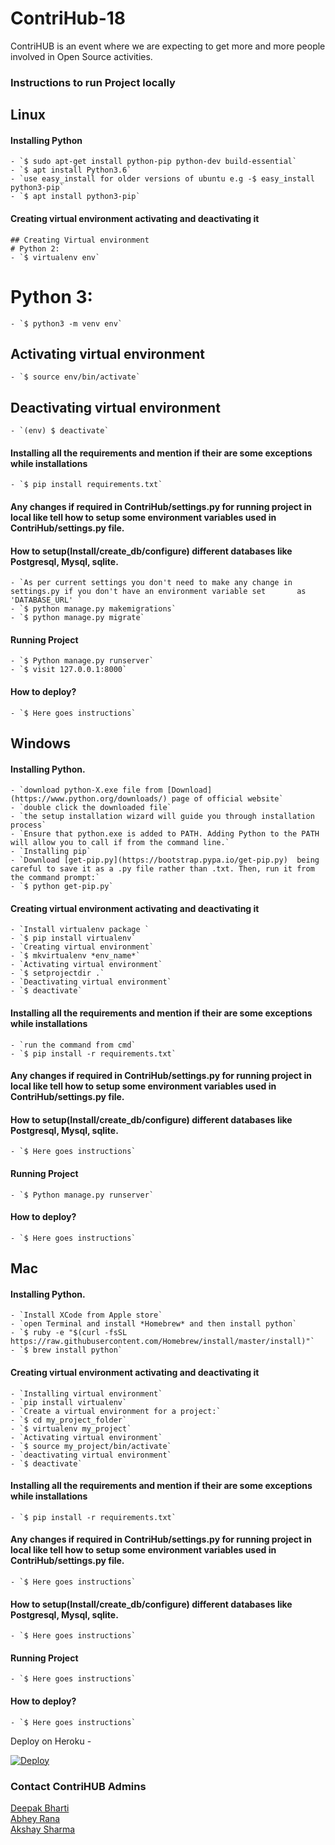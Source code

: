 # ContriHub-18
  
  ContriHUB is an event where we are expecting to get more and more people involved in Open Source activities.

### Instructions to run Project locally

## Linux

  #### Installing Python
    - `$ sudo apt-get install python-pip python-dev build-essential`
    - `$ apt install Python3.6`
    - `use easy_install for older versions of ubuntu e.g -$ easy_install python3-pip`
    - `$ apt install python3-pip`
    
  #### Creating virtual environment activating and deactivating it
	## Creating Virtual environment
	# Python 2:
    - `$ virtualenv env`
  # Python 3:
    - `$ python3 -m venv env`
  ## Activating virtual environment
  	- `$ source env/bin/activate`
  ## Deactivating virtual environment
  	- `(env) $ deactivate`
    
  #### Installing all the requirements and mention if their are some exceptions while installations
    - `$ pip install requirements.txt`

  #### Any changes if required in ContriHub/settings.py for running project in local like tell how to setup some environment        variables used in ContriHub/settings.py file.

  #### How to setup(Install/create_db/configure) different databases like Postgresql, Mysql, sqlite.
    - `As per current settings you don't need to make any change in settings.py if you don't have an environment variable set       as 'DATABASE_URL' ` 
    - `$ python manage.py makemigrations`
    - `$ python manage.py migrate`
    
  #### Running Project
    - `$ Python manage.py runserver`
    - `$ visit 127.0.0.1:8000`

  #### How to deploy?
    - `$ Here goes instructions`
    

## Windows

  #### Installing Python.
    - `download python-X.exe file from [Download](https://www.python.org/downloads/) page of official website`
    - `double click the downloaded file`
    - `the setup installation wizard will guide you through installation process`
    - `Ensure that python.exe is added to PATH. Adding Python to the PATH will allow you to call if from the command line.`
    - `Installing pip`
    - `Download [get-pip.py](https://bootstrap.pypa.io/get-pip.py)  being careful to save it as a .py file rather than .txt. Then, run it from the command prompt:`
    - `$ python get-pip.py`
    
  #### Creating virtual environment activating and deactivating it
    - `Install virtualenv package `
    - `$ pip install virtualenv`
    - `Creating virtual environment`
    - `$ mkvirtualenv *env_name*`
    - `Activating virtual environment`
    - `$ setprojectdir .`
    - `Deactivating virtual environment`
    - `$ deactivate`
    

  #### Installing all the requirements and mention if their are some exceptions while installations
	- `run the command from cmd`
    - `$ pip install -r requirements.txt`

  #### Any changes if required in ContriHub/settings.py for running project in local like tell how to setup some environment        variables used in ContriHub/settings.py file.
    
  #### How to setup(Install/create_db/configure) different databases like Postgresql, Mysql, sqlite.
    - `$ Here goes instructions`
    
  #### Running Project
    - `$ Python manage.py runserver`

  #### How to deploy?
    - `$ Here goes instructions`
    
    
## Mac

  #### Installing Python.
    - `Install XCode from Apple store`
    - `open Terminal and install *Homebrew* and then install python`
    - `$ ruby -e "$(curl -fsSL https://raw.githubusercontent.com/Homebrew/install/master/install)"`
    - `$ brew install python`
    
  #### Creating virtual environment activating and deactivating it
    - `Installing virtual environment`
    - `pip install virtualenv`
    - `Create a virtual environment for a project:`
	- `$ cd my_project_folder`
	- `$ virtualenv my_project`
	- `Activating virtual environment`
	- `$ source my_project/bin/activate`
	- `deactivating virtual environment`
	- `$ deactivate`

  #### Installing all the requirements and mention if their are some exceptions while installations
    - `$ pip install -r requirements.txt`

  #### Any changes if required in ContriHub/settings.py for running project in local like tell how to setup some environment        variables used in ContriHub/settings.py file.
    - `$ Here goes instructions`
    
  #### How to setup(Install/create_db/configure) different databases like Postgresql, Mysql, sqlite.
    - `$ Here goes instructions`
    
  #### Running Project
    - `$ Here goes instructions`

  #### How to deploy?
    - `$ Here goes instructions`


Deploy on Heroku - 

[![Deploy](https://www.herokucdn.com/deploy/button.png)](https://heroku.com/deploy)

<h3>Contact ContriHUB Admins </h3>

<a href="mailto:deepakbharti@mnnit.ac.in">Deepak Bharti</a><br>
<a href="mailto:abhey.mmnit@gmail.com">Abhey Rana</a><br>
<a href="mailto:akshay31057@gmail.com">Akshay Sharma</a>
